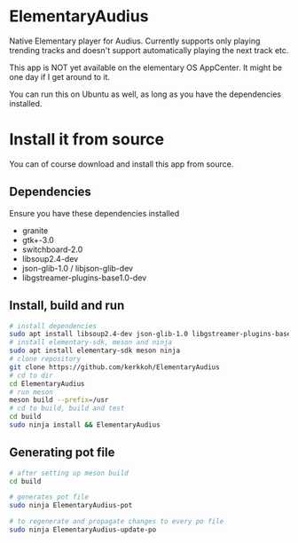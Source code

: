 # ElementaryAudius 

Native Elementary player for Audius. Currently supports only playing trending tracks and doesn't support automatically playing the next track etc.

This app is NOT yet available on the elementary OS AppCenter. It might be one day if I get around to it.

You can run this on Ubuntu as well, as long as you have the dependencies installed.

# Install it from source

You can of course download and install this app from source.

## Dependencies

Ensure you have these dependencies installed

* granite
* gtk+-3.0
* switchboard-2.0
* libsoup2.4-dev
* json-glib-1.0 / libjson-glib-dev
* libgstreamer-plugins-base1.0-dev

## Install, build and run

```bash
# install dependencies
sudo apt install libsoup2.4-dev json-glib-1.0 libgstreamer-plugins-base1.0-dev
# install elementary-sdk, meson and ninja 
sudo apt install elementary-sdk meson ninja
# clone repository
git clone https://github.com/kerkkoh/ElementaryAudius
# cd to dir
cd ElementaryAudius
# run meson
meson build --prefix=/usr
# cd to build, build and test
cd build
sudo ninja install && ElementaryAudius
```

## Generating pot file

```bash
# after setting up meson build
cd build

# generates pot file
sudo ninja ElementaryAudius-pot

# to regenerate and propagate changes to every po file
sudo ninja ElementaryAudius-update-po
```

